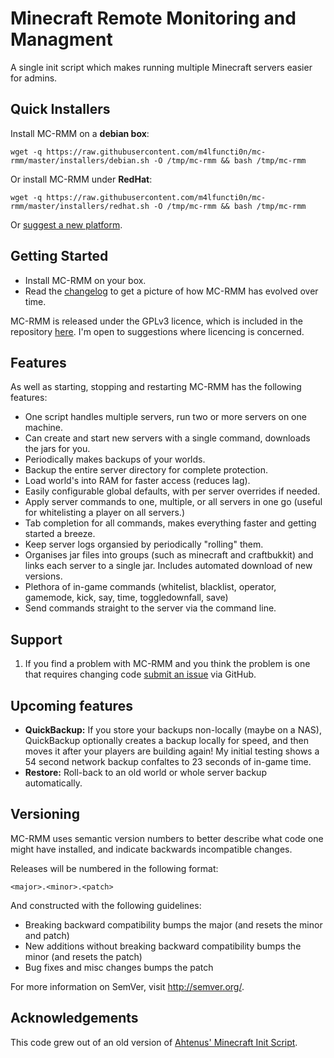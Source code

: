 # Minecraft Remote Monitoring and Managment


A single init script which makes running multiple Minecraft servers easier for admins.

## Quick Installers

Install MC-RMM on a **debian box**:

    wget -q https://raw.githubusercontent.com/m4lfuncti0n/mc-rmm/master/installers/debian.sh -O /tmp/mc-rmm && bash /tmp/mc-rmm

Or install MC-RMM under **RedHat**:

	wget -q https://raw.githubusercontent.com/m4lfuncti0n/mc-rmm/master/installers/redhat.sh -O /tmp/mc-rmm && bash /tmp/mc-rmm

Or [suggest a new platform][issues].

## Getting Started

* Install MC-RMM on your box.
* Read the [changelog][changelog] to get a picture of how MC-RMM has evolved over time.

MC-RMM is released under the GPLv3 licence, which is included in the repository [here][licence]. I'm open to suggestions where licencing is concerned.

## Features

As well as starting, stopping and restarting MC-RMM has the following features:

* One script handles multiple servers, run two or more servers on one machine.
* Can create and start new servers with a single command, downloads the jars for you.
* Periodically makes backups of your worlds.
* Backup the entire server directory for complete protection.
* Load world's into RAM for faster access (reduces lag).
* Easily configurable global defaults, with per server overrides if needed.
* Apply server commands to one, multiple, or all servers in one go (useful for whitelisting a player on all servers.)
* Tab completion for all commands, makes everything faster and getting started a breeze.
* Keep server logs organsied by periodically "rolling" them.
* Organises jar files into groups (such as minecraft and craftbukkit) and links each server to a single jar. Includes automated download of new versions.
* Plethora of in-game commands (whitelist, blacklist, operator, gamemode, kick, say, time, toggledownfall, save)
* Send commands straight to the server via the command line.

## Support

1. If you find a problem with MC-RMM and you think the problem is one that requires changing code [submit an issue][issues] via GitHub.

## Upcoming features

* **QuickBackup:** If you store your backups non-locally (maybe on a NAS), QuickBackup optionally creates a backup locally for speed, and then moves it after your players are building again! My initial testing shows a 54 second network backup confaltes to 23 seconds of in-game time.
* **Restore:** Roll-back to an old world or whole server backup automatically.


## Versioning

MC-RMM uses semantic version numbers to better describe what code one might have installed, and indicate backwards incompatible changes.

Releases will be numbered in the following format:

`<major>.<minor>.<patch>`

And constructed with the following guidelines:

* Breaking backward compatibility bumps the major (and resets the minor and patch)
* New additions without breaking backward compatibility bumps the minor (and resets the patch)
* Bug fixes and misc changes bumps the patch

For more information on SemVer, visit http://semver.org/.


## Acknowledgements

This code grew out of an old version of [Ahtenus' Minecraft Init Script][ahtenus-minecraft-init].


[ahtenus-minecraft-init]: https://github.com/Ahtenus/minecraft-init
[changelog]: https://raw.githubusercontent.com/m4lfuncti0n/mc-rmm/master/CHANGELOG.markdown
[licence]: https://raw.githubusercontent.com/m4lfuncti0n/mc-rmm/master/LICENSE.markdown
[issues]: https://github.com/m4lfuncti0n/mc-rmm/issues
